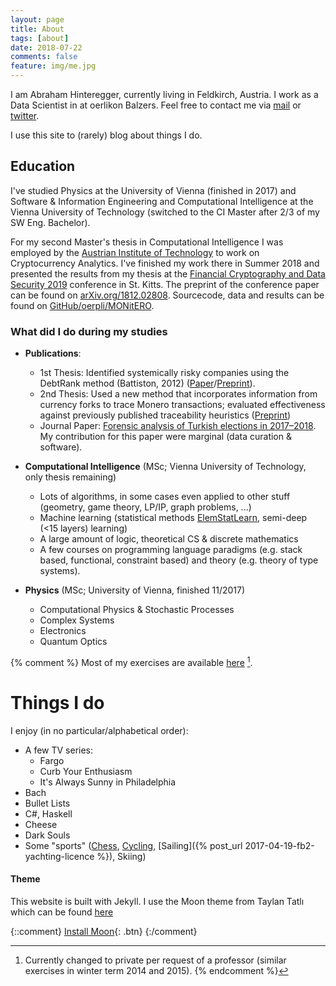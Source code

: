 ```yaml
---
layout: page
title: About
tags: [about]
date: 2018-07-22
comments: false
feature: img/me.jpg
---
```

I am Abraham Hinteregger, currently living in Feldkirch, Austria. I work as a Data Scientist in at oerlikon Balzers. Feel free to contact me via [mail](mailto:oerpli@outlook.com) or [twitter](http://twitter.com/oerpli).

I use this site to (rarely) blog about things I do. 

## Education
I've studied Physics at the University of Vienna (finished in 2017) and Software & Information Engineering and Computational Intelligence at the Vienna University of Technology (switched to the CI Master after 2/3 of my SW Eng. Bachelor). 

For my second Master's thesis in Computational Intelligence I was employed by the [Austrian Institute of Technology](http://ait.ac.at/) to work on Cryptocurrency Analytics.
I've finished my work there in Summer 2018 and presented the results from my thesis at the  [Financial Cryptography and Data Security 2019](http://fc19.ifca.ai/) conference in St. Kitts. The preprint of the conference paper can be found on [arXiv.org/1812.02808](https://arxiv.org/abs/1812.02808). Sourcecode, data and results can be found on [GitHub/oerpli/MONitERO](https://github.com/oerpli/MONitERO).


### What did I do during my studies

* **Publications**:
	* 1st Thesis: Identified systemically risky companies using the DebtRank method (Battiston, 2012) ([Paper](https://www.mdpi.com/1099-4300/20/10/792)/[Preprint](https://arxiv.org/abs/1801.10487)).
    * 2nd Thesis: Used a new method that incorporates information from currency forks to trace Monero transactions; evaluated effectiveness against previously published traceability heuristics ([Preprint](https://arxiv.org/abs/1812.02808))
    * Journal Paper: [Forensic analysis of Turkish elections in 2017–2018](https://journals.plos.org/plosone/article?id=10.1371/journal.pone.0204975). My contribution for this paper were marginal (data curation & software).

* **Computational Intelligence** (MSc; Vienna University of Technology, only thesis remaining)
	* Lots of algorithms, in some cases even applied to other stuff (geometry, game theory, LP/IP, graph problems, ...)
	* Machine learning (statistical methods [ElemStatLearn](http://statweb.stanford.edu/~tibs/ElemStatLearn/), semi-deep (<15 layers) learning)
	* A large amount of logic, theoretical CS & discrete mathematics
    * A few courses on programming language paradigms (e.g. stack based, functional, constraint based) and theory (e.g. theory of type systems).

* **Physics** (MSc; University of Vienna, finished 11/2017)
	* Computational Physics & Stochastic Processes
	* Complex Systems
	* Electronics
	* Quantum Optics

{% comment %}
Most of my exercises are available [here](https://github.com/oerpli/exerCIses/) [^1].

[^1]: Currently changed to private per request of a professor (similar exercises in winter term 2014 and 2015).
{% endcomment %}

# Things I do

I enjoy (in no particular/alphabetical order):

* A few TV series:
	* Fargo
	* Curb Your Enthusiasm
	* It's Always Sunny in Philadelphia
* Bach
* Bullet Lists
* C#, Haskell
* Cheese
* Dark Souls
* Some "sports" ([Chess](http://de.lichess.org/@/oerpli), [Cycling](https://www.strava.com/athletes/12093854), [Sailing]({% post_url 2017-04-19-fb2-yachting-licence %}), Skiing)


#### Theme
This website is built with Jekyll. I use the Moon theme from Taylan Tatlı which can be found [here](https://github.com/TaylanTatli/Moon)

{::comment}
[Install Moon](https://github.com/TaylanTatli/Moon){: .btn}
{:/comment}
